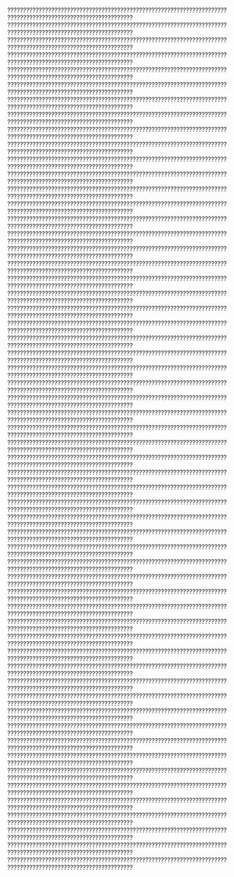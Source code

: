 ??????????????????????????????????????????????????????????????????????????????????????????????????????????????
??????????????????????????????????????????????????????????????????????????????????????????????????????????????
??????????????????????????????????????????????????????????????????????????????????????????????????????????????
??????????????????????????????????????????????????????????????????????????????????????????????????????????????
??????????????????????????????????????????????????????????????????????????????????????????????????????????????
??????????????????????????????????????????????????????????????????????????????????????????????????????????????
??????????????????????????????????????????????????????????????????????????????????????????????????????????????
??????????????????????????????????????????????????????????????????????????????????????????????????????????????
??????????????????????????????????????????????????????????????????????????????????????????????????????????????
??????????????????????????????????????????????????????????????????????????????????????????????????????????????
??????????????????????????????????????????????????????????????????????????????????????????????????????????????
??????????????????????????????????????????????????????????????????????????????????????????????????????????????
??????????????????????????????????????????????????????????????????????????????????????????????????????????????
??????????????????????????????????????????????????????????????????????????????????????????????????????????????
??????????????????????????????????????????????????????????????????????????????????????????????????????????????
??????????????????????????????????????????????????????????????????????????????????????????????????????????????
??????????????????????????????????????????????????????????????????????????????????????????????????????????????
??????????????????????????????????????????????????????????????????????????????????????????????????????????????
??????????????????????????????????????????????????????????????????????????????????????????????????????????????
??????????????????????????????????????????????????????????????????????????????????????????????????????????????
??????????????????????????????????????????????????????????????????????????????????????????????????????????????
??????????????????????????????????????????????????????????????????????????????????????????????????????????????
??????????????????????????????????????????????????????????????????????????????????????????????????????????????
??????????????????????????????????????????????????????????????????????????????????????????????????????????????
??????????????????????????????????????????????????????????????????????????????????????????????????????????????
??????????????????????????????????????????????????????????????????????????????????????????????????????????????
??????????????????????????????????????????????????????????????????????????????????????????????????????????????
??????????????????????????????????????????????????????????????????????????????????????????????????????????????
??????????????????????????????????????????????????????????????????????????????????????????????????????????????
??????????????????????????????????????????????????????????????????????????????????????????????????????????????
??????????????????????????????????????????????????????????????????????????????????????????????????????????????
??????????????????????????????????????????????????????????????????????????????????????????????????????????????
??????????????????????????????????????????????????????????????????????????????????????????????????????????????
??????????????????????????????????????????????????????????????????????????????????????????????????????????????
??????????????????????????????????????????????????????????????????????????????????????????????????????????????
??????????????????????????????????????????????????????????????????????????????????????????????????????????????
??????????????????????????????????????????????????????????????????????????????????????????????????????????????
??????????????????????????????????????????????????????????????????????????????????????????????????????????????
??????????????????????????????????????????????????????????????????????????????????????????????????????????????
??????????????????????????????????????????????????????????????????????????????????????????????????????????????
??????????????????????????????????????????????????????????????????????????????????????????????????????????????
??????????????????????????????????????????????????????????????????????????????????????????????????????????????
??????????????????????????????????????????????????????????????????????????????????????????????????????????????
??????????????????????????????????????????????????????????????????????????????????????????????????????????????
??????????????????????????????????????????????????????????????????????????????????????????????????????????????
??????????????????????????????????????????????????????????????????????????????????????????????????????????????
??????????????????????????????????????????????????????????????????????????????????????????????????????????????
??????????????????????????????????????????????????????????????????????????????????????????????????????????????
??????????????????????????????????????????????????????????????????????????????????????????????????????????????
??????????????????????????????????????????????????????????????????????????????????????????????????????????????
??????????????????????????????????????????????????????????????????????????????????????????????????????????????
??????????????????????????????????????????????????????????????????????????????????????????????????????????????
??????????????????????????????????????????????????????????????????????????????????????????????????????????????
??????????????????????????????????????????????????????????????????????????????????????????????????????????????
??????????????????????????????????????????????????????????????????????????????????????????????????????????????
??????????????????????????????????????????????????????????????????????????????????????????????????????????????
??????????????????????????????????????????????????????????????????????????????????????????????????????????????
??????????????????????????????????????????????????????????????????????????????????????????????????????????????
